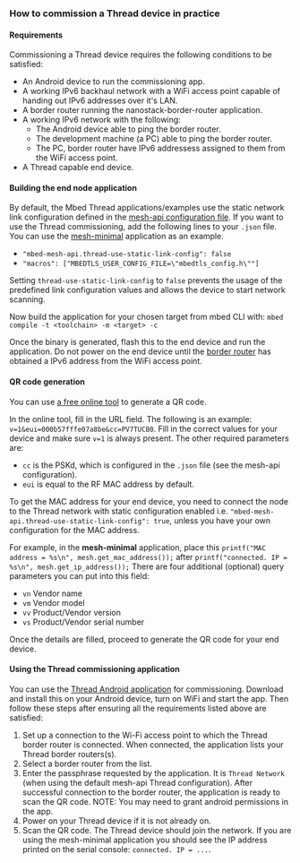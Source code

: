 ### How to commission a Thread device in practice

#### Requirements
Commissioning a Thread device requires the following conditions to be satisfied:

- An Android device to run the commissioning app.
- A working IPv6 backhaul network with a WiFi access point capable of handing out IPv6 addresses over it's LAN.
- A border router running the nanostack-border-router application.
- A working IPv6 network with the following:
  - The Android device able to ping the border router.
  - The development machine (a PC) able to ping the border router.
  - The PC, border router have IPv6 addressess assigned to them from the WiFi access point.
- A Thread capable end device.

#### Building the end node application

By default, the Mbed Thread applications/examples use the static network link configuration defined in the <a href="https://github.com/ARMmbed/mbed-os/blob/master/features/nanostack/FEATURE_NANOSTACK/mbed-mesh-api/mbed_lib.json" target="_blank">mesh-api configuration file</a>. If you want to use the Thread commissioning, add the following lines to your `.json` file. You can use the <a href="https://github.com/ARMmbed/mbed-os-example-mesh-minimal" target="_blank">mesh-minimal</a> application as an example.

- `"mbed-mesh-api.thread-use-static-link-config": false`
- `"macros": ["MBEDTLS_USER_CONFIG_FILE=\"mbedtls_config.h\""]`

Setting `thread-use-static-link-config` to `false` prevents the usage of the predefined link configuration values and allows the device to start network scanning.

Now build the application for your chosen target from mbed CLI with:
`mbed compile -t <toolchain> -m <target> -c`

Once the binary is generated, flash this to the end device and run the application. Do not power on the end device until the <a href="https://github.com/ARMmbed/nanostack-border-router">border router</a> has obtained a IPv6 address from the WiFi access point.

#### QR code generation

You can use <a href="http://www.qr-code-generator.com/" target="_blank">a free online tool</a> to generate a QR code.

In the online tool, fill in the URL field. The following is an example: `v=1&eui=000b57fffe07a8be&cc=PV7TUCB0`. Fill in the correct values for your device and make sure `v=1` is always present. The other required parameters are:

- `cc` is the PSKd, which is configured in the `.json` file (see the mesh-api configuration).
- `eui` is equal to the RF MAC address by default.

To get the MAC address for your end device, you need to connect the node to the Thread network with static configuration enabled i.e. `"mbed-mesh-api.thread-use-static-link-config": true`, unless you have your own configuration for the MAC address.

For example, in the **mesh-minimal** application, place this `printf("MAC address = %s\n", mesh.get_mac_address());` after `printf("connected. IP = %s\n", mesh.get_ip_address());`
There are four additional (optional) query parameters you can put into this field:

- `vn`    Vendor name
- `vm`    Vendor model
- `vv`    Product/Vendor version
- `vs`    Product/Vendor serial number

Once the details are filled, proceed to generate the QR code for your end device.

#### Using the Thread commissioning application

You can use the <a href="https://play.google.com/store/apps/details?id=org.threadgroup.commissioner" target="_blank">Thread Android application</a> for commissioning. Download and install this on your Android device, turn on WiFi and start the app. Then follow these steps after ensuring all the requirements listed above are satisfied:

1. Set up a connection to the Wi-Fi access point to which the Thread border router is connected. When connected, the application lists your Thread border routers(s).
2. Select a border router from the list.
3. Enter the passphrase requested by the application. It is `Thread Network` (when using the default mesh-api Thread configuration). After successful connection to the border router, the application is ready to scan the QR code. NOTE: You may need to grant android permissions in the app.
4. Power on your Thread device if it is not already on.
5. Scan the QR code. The Thread device should join the network. If you are using the mesh-minimal application you should see the IP address printed on the serial console: `connected. IP = ...`.
